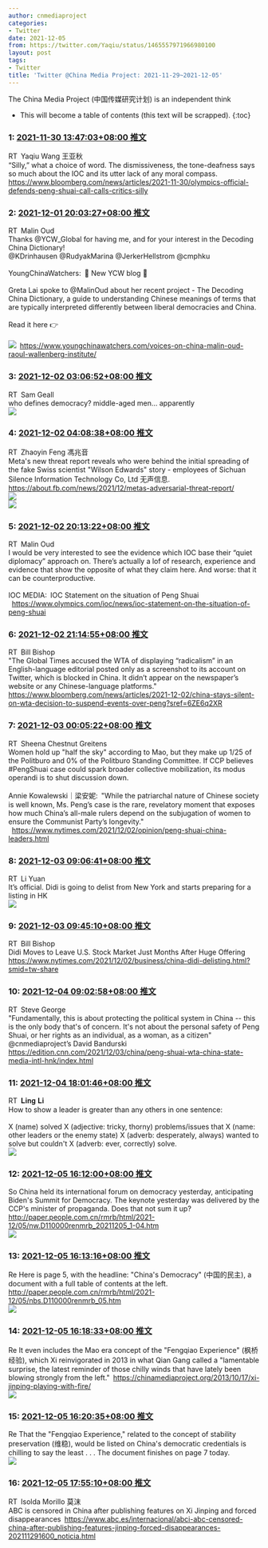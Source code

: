 ```yaml
---
author: cnmediaproject
categories:
- Twitter
date: 2021-12-05
from: https://twitter.com/Yaqiu/status/1465557971966980100
layout: post
tags:
- Twitter
title: 'Twitter @China Media Project: 2021-11-29~2021-12-05'
---
```


The China Media Project (中国传媒研究计划) is an independent think

* This will become a table of contents (this text will be scrapped).
{:toc}

### 1: [2021-11-30 13:47:03+08:00 推文](https://twitter.com/Yaqiu/status/1465557971966980100)

RT Yaqiu Wang 王亚秋<br>“Silly,” what a choice of word. The dismissiveness, the tone-deafness says so much about the IOC and its utter lack of any moral compass. <a href="https://www.bloomberg.com/news/articles/2021-11-30/olympics-official-defends-peng-shuai-call-calls-critics-silly" target="_blank" rel="noopener noreferrer">https://www.bloomberg.com/news/articles/2021-11-30/olympics-official-defends-peng-shuai-call-calls-critics-silly</a>

### 2: [2021-12-01 20:03:27+08:00 推文](https://twitter.com/MalinOud/status/1466015080307429389)

RT Malin Oud<br>Thanks @YCW_Global for having me, and for your interest in the Decoding China Dictionary! <br>@KDrinhausen @RudyakMarina @JerkerHellstrom  @cmphku<br><br>YoungChinaWatchers: 📢 New YCW blog 📢<br><br>Greta Lai spoke to @MalinOud about her recent project - The Decoding China Dictionary, a guide to understanding Chinese meanings of terms that are typically interpreted differently between liberal democracies and China.<br><br>Read it here 👉<br><br><img style="" src="https://pbs.twimg.com/media/FFg8SjlWYAkVNsP?format=jpg&name=orig" referrerpolicy="no-referrer"> <a href="https://www.youngchinawatchers.com/voices-on-china-malin-oud-raoul-wallenberg-institute/" target="_blank" rel="noopener noreferrer">https://www.youngchinawatchers.com/voices-on-china-malin-oud-raoul-wallenberg-institute/</a>

### 3: [2021-12-02 03:06:52+08:00 推文](https://twitter.com/samgeall/status/1466121636806074372)

RT Sam Geall<br>who defines democracy? middle-aged men… apparently<br><img style="" src="https://pbs.twimg.com/media/FFi125PXoBE9PWg?format=jpg&name=orig" referrerpolicy="no-referrer">

### 4: [2021-12-02 04:08:38+08:00 推文](https://twitter.com/ZhaoyinFeng/status/1466137184247980041)

RT Zhaoyin Feng 馮兆音<br>Meta's new threat report reveals who were behind the initial spreading of the fake Swiss scientist "Wilson Edwards" story - employees of Sichuan Silence Information Technology Co, Ltd 无声信息. <a href="https://about.fb.com/news/2021/12/metas-adversarial-threat-report/" target="_blank" rel="noopener noreferrer">https://about.fb.com/news/2021/12/metas-adversarial-threat-report/</a><br><img style="" src="https://pbs.twimg.com/media/FFjDggYWUAk8YYF?format=jpg&name=orig" referrerpolicy="no-referrer"><br><img style="" src="https://pbs.twimg.com/media/FFjDggXXEAY4Obc?format=jpg&name=orig" referrerpolicy="no-referrer">

### 5: [2021-12-02 20:13:22+08:00 推文](https://twitter.com/MalinOud/status/1466379964471816197)

RT Malin Oud<br>I would be very interested to see the evidence which IOC base their “quiet diplomacy” approach on. There’s actually a lof of research, experience and evidence that show the opposite of what they claim here. And worse: that it can be counterproductive.<br><br>IOC MEDIA: IOC Statement on the situation of Peng Shuai<br> <a href="https://www.olympics.com/ioc/news/ioc-statement-on-the-situation-of-peng-shuai" target="_blank" rel="noopener noreferrer">https://www.olympics.com/ioc/news/ioc-statement-on-the-situation-of-peng-shuai</a>

### 6: [2021-12-02 21:14:55+08:00 推文](https://twitter.com/niubi/status/1466395456053862405)

RT Bill Bishop<br>"The Global Times accused the WTA of displaying “radicalism” in an English-language editorial posted only as a screenshot to its account on Twitter, which is blocked in China. It didn’t appear on the newspaper’s website or any Chinese-language platforms." <a href="https://www.bloomberg.com/news/articles/2021-12-02/china-stays-silent-on-wta-decision-to-suspend-events-over-peng?sref=6ZE6q2XR" target="_blank" rel="noopener noreferrer">https://www.bloomberg.com/news/articles/2021-12-02/china-stays-silent-on-wta-decision-to-suspend-events-over-peng?sref=6ZE6q2XR</a>

### 7: [2021-12-03 00:05:22+08:00 推文](https://twitter.com/SheenaGreitens/status/1466438350685020160)

RT Sheena Chestnut Greitens<br>Women hold up "half the sky" according to Mao, but they make up 1/25 of the Politburo and 0% of the Politburo Standing Committee. If CCP believes #PengShuai case could spark broader collective mobilization, its modus operandi is to shut discussion down.<br><br>Annie Kowalewski｜梁安妮: "While the patriarchal nature of Chinese society is well known, Ms. Peng’s case is the rare, revelatory moment that exposes how much China’s all-male rulers depend on the subjugation of women to ensure the Communist Party’s longevity."<br> <a href="https://www.nytimes.com/2021/12/02/opinion/peng-shuai-china-leaders.html" target="_blank" rel="noopener noreferrer">https://www.nytimes.com/2021/12/02/opinion/peng-shuai-china-leaders.html</a>

### 8: [2021-12-03 09:06:41+08:00 推文](https://twitter.com/LiYuan6/status/1466574575450599426)

RT Li Yuan<br>It’s official. Didi is going to delist from New York and starts preparing for a listing in HK<br><img style="" src="https://pbs.twimg.com/media/FFpRzSbaAAE8jde?format=jpg&name=orig" referrerpolicy="no-referrer">

### 9: [2021-12-03 09:45:10+08:00 推文](https://twitter.com/niubi/status/1466584259897044993)

RT Bill Bishop<br>Didi Moves to Leave U.S. Stock Market Just Months After Huge Offering <a href="https://www.nytimes.com/2021/12/02/business/china-didi-delisting.html?smid=tw-share" target="_blank" rel="noopener noreferrer">https://www.nytimes.com/2021/12/02/business/china-didi-delisting.html?smid=tw-share</a>

### 10: [2021-12-04 09:02:58+08:00 推文](https://twitter.com/steve0george/status/1466936029680521217)

RT Steve George<br>"Fundamentally, this is about protecting the political system in China -- this is the only body that's of concern. It's not about the personal safety of Peng Shuai, or her rights as an individual, as a woman, as a citizen" @cnmediaproject’s David Bandurski <a href="https://edition.cnn.com/2021/12/03/china/peng-shuai-wta-china-state-media-intl-hnk/index.html" target="_blank" rel="noopener noreferrer">https://edition.cnn.com/2021/12/03/china/peng-shuai-wta-china-state-media-intl-hnk/index.html</a>

### 11: [2021-12-04 18:01:46+08:00 推文](https://twitter.com/lingli_vienna/status/1467071623194939395)

RT 𝐋𝐢𝐧𝐠 𝐋𝐢<br>How to show a leader is greater than any others in one sentence:<br><br>X (name) solved X (adjective: tricky, thorny) problems/issues that X (name: other leaders or the enemy state) X (adverb: desperately, always) wanted to solve but couldn't X (adverb: ever, correctly) solve.<br><img style="" src="https://pbs.twimg.com/media/FFwTuhPXMAA7lru?format=png&name=orig" referrerpolicy="no-referrer">

### 12: [2021-12-05 16:12:00+08:00 推文](https://twitter.com/cnmediaproject/status/1467406388850982916)

So China held its international forum on democracy yesterday, anticipating Biden's Summit for Democracy. The keynote yesterday was delivered by the CCP's minister of propaganda. Does that not sum it up? <a href="http://paper.people.com.cn/rmrb/html/2021-12/05/nw.D110000renmrb_20211205_1-04.htm" target="_blank" rel="noopener noreferrer">http://paper.people.com.cn/rmrb/html/2021-12/05/nw.D110000renmrb_20211205_1-04.htm</a><br><img style="" src="https://pbs.twimg.com/media/FF1GGxmVIAEZRMS?format=jpg&name=orig" referrerpolicy="no-referrer">

### 13: [2021-12-05 16:13:16+08:00 推文](https://twitter.com/cnmediaproject/status/1467406707114807304)

Re Here is page 5, with the headline: "China's Democracy" (中国的民主), a document with a full table of contents at the left. <a href="http://paper.people.com.cn/rmrb/html/2021-12/05/nbs.D110000renmrb_05.htm" target="_blank" rel="noopener noreferrer">http://paper.people.com.cn/rmrb/html/2021-12/05/nbs.D110000renmrb_05.htm</a><br><img style="" src="https://pbs.twimg.com/media/FF1Gm7yVgAA5hjy?format=jpg&name=orig" referrerpolicy="no-referrer">

### 14: [2021-12-05 16:18:33+08:00 推文](https://twitter.com/cnmediaproject/status/1467408036407185408)

Re It even includes the Mao era concept of the "Fengqiao Experience" (枫桥经验), which Xi reinvigorated in 2013 in what Qian Gang called a "lamentable surprise, the latest reminder of those chilly winds that have lately been blowing strongly from the left." <a href="https://chinamediaproject.org/2013/10/17/xi-jinping-playing-with-fire/" target="_blank" rel="noopener noreferrer">https://chinamediaproject.org/2013/10/17/xi-jinping-playing-with-fire/</a><br><img style="" src="https://pbs.twimg.com/media/FF1GrhiVgAEE4at?format=jpg&name=orig" referrerpolicy="no-referrer">

### 15: [2021-12-05 16:20:35+08:00 推文](https://twitter.com/cnmediaproject/status/1467408547877388289)

Re That the "Fengqiao Experience," related to the concept of stability preservation (维稳), would be listed on China's democratic credentials is chilling to say the least . . . The document finishes on page 7 today.<br><img style="" src="https://pbs.twimg.com/media/FF1ISbvUYAMS8fi?format=jpg&name=orig" referrerpolicy="no-referrer">

### 16: [2021-12-05 17:55:10+08:00 推文](https://twitter.com/MomoAdalois/status/1467432349277298692)

RT Isolda Morillo 莫沫<br>ABC is censored in China after publishing features on Xi Jinping and forced disappearances <a href="https://www.abc.es/internacional/abci-abc-censored-china-after-publishing-features-jinping-forced-disappearances-202111291600_noticia.html" target="_blank" rel="noopener noreferrer">https://www.abc.es/internacional/abci-abc-censored-china-after-publishing-features-jinping-forced-disappearances-202111291600_noticia.html</a>

